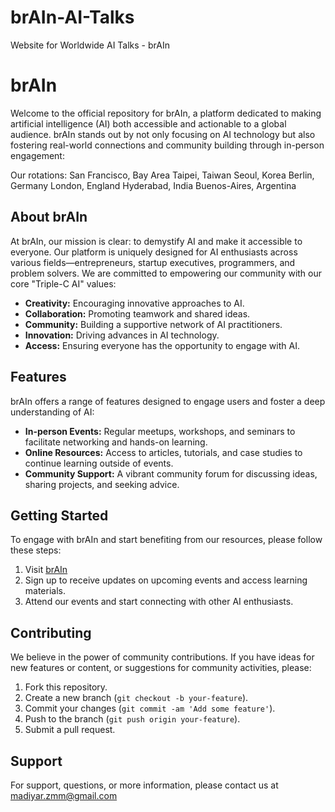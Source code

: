 # brAIn-AI-Talks
Website for Worldwide AI Talks - brAIn

# brAIn
Welcome to the official repository for brAIn, a platform dedicated to making artificial intelligence (AI) both accessible and actionable to a global audience. brAIn stands out by not only focusing on AI technology but also fostering real-world connections and community building through in-person engagement:

Our rotations:
San Francisco, Bay Area
Taipei, Taiwan
Seoul, Korea
Berlin, Germany
London, England
Hyderabad, India
Buenos-Aires, Argentina

## About brAIn

At brAIn, our mission is clear: to demystify AI and make it accessible to everyone. Our platform is uniquely designed for AI enthusiasts across various fields—entrepreneurs, startup executives, programmers, and problem solvers. We are committed to empowering our community with our core "Triple-C AI" values:

- **Creativity:** Encouraging innovative approaches to AI.
- **Collaboration:** Promoting teamwork and shared ideas.
- **Community:** Building a supportive network of AI practitioners.
- **Innovation:** Driving advances in AI technology.
- **Access:** Ensuring everyone has the opportunity to engage with AI.

## Features

brAIn offers a range of features designed to engage users and foster a deep understanding of AI:

- **In-person Events:** Regular meetups, workshops, and seminars to facilitate networking and hands-on learning.
- **Online Resources:** Access to articles, tutorials, and case studies to continue learning outside of events.
- **Community Support:** A vibrant community forum for discussing ideas, sharing projects, and seeking advice.

## Getting Started

To engage with brAIn and start benefiting from our resources, please follow these steps:

1. Visit [brAIn](https://attendbrain.com) 
2. Sign up to receive updates on upcoming events and access learning materials.
3. Attend our events and start connecting with other AI enthusiasts.

## Contributing

We believe in the power of community contributions. If you have ideas for new features or content, or suggestions for community activities, please:

1. Fork this repository.
2. Create a new branch (`git checkout -b your-feature`).
3. Commit your changes (`git commit -am 'Add some feature'`).
4. Push to the branch (`git push origin your-feature`).
5. Submit a pull request.

## Support

For support, questions, or more information, please contact us at madiyar.zmm@gmail.com

